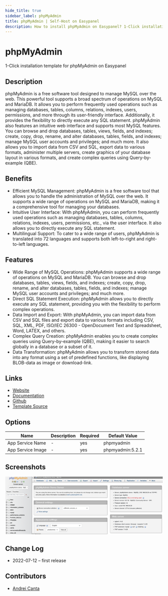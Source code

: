 ```yaml
---
hide_title: true
sidebar_label: phpMyAdmin
title: phpMyAdmin | Self-Host on Easypanel
description: How to install phpMyAdmin on Easypanel? 1-Click installation template for phpMyAdmin on Easypanel
---
```


<!-- generated -->

# phpMyAdmin

1-Click installation template for phpMyAdmin on Easypanel

## Description

phpMyAdmin is a free software tool designed to manage MySQL over the web. This powerful tool supports a broad spectrum of operations on MySQL and MariaDB. It allows you to perform frequently used operations such as managing databases, tables, columns, relations, indexes, users, permissions, and more through its user-friendly interface. Additionally, it provides the flexibility to directly execute any SQL statement. phpMyAdmin also features an intuitive web interface and supports most MySQL features. You can browse and drop databases, tables, views, fields, and indexes; create, copy, drop, rename, and alter databases, tables, fields, and indexes; manage MySQL user accounts and privileges; and much more. It also allows you to import data from CSV and SQL, export data to various formats, administer multiple servers, create graphics of your database layout in various formats, and create complex queries using Query-by-example (QBE).

## Benefits

- Efficient MySQL Management: phpMyAdmin is a free software tool that allows you to handle the administration of MySQL over the web. It supports a wide range of operations on MySQL and MariaDB, making it a comprehensive tool for managing your databases.
- Intuitive User Interface: With phpMyAdmin, you can perform frequently used operations such as managing databases, tables, columns, relations, indexes, users, permissions, etc., via the user interface. It also allows you to directly execute any SQL statement.
- Multilingual Support: To cater to a wide range of users, phpMyAdmin is translated into 72 languages and supports both left-to-right and right-to-left languages.

## Features

- Wide Range of MySQL Operations: phpMyAdmin supports a wide range of operations on MySQL and MariaDB. You can browse and drop databases, tables, views, fields, and indexes; create, copy, drop, rename, and alter databases, tables, fields, and indexes; manage MySQL user accounts and privileges; and much more.
- Direct SQL Statement Execution: phpMyAdmin allows you to directly execute any SQL statement, providing you with the flexibility to perform complex operations.
- Data Import and Export: With phpMyAdmin, you can import data from CSV and SQL files and export data to various formats including CSV, SQL, XML, PDF, ISO/IEC 26300 - OpenDocument Text and Spreadsheet, Word, LATEX, and others.
- Complex Query Creation: phpMyAdmin enables you to create complex queries using Query-by-example (QBE), making it easier to search globally in a database or a subset of it.
- Data Transformation: phpMyAdmin allows you to transform stored data into any format using a set of predefined functions, like displaying BLOB-data as image or download-link.

## Links

- [Website](https://www.phpmyadmin.net/)
- [Documentation](https://www.phpmyadmin.net/docs/)
- [Github](https://github.com/phpmyadmin/phpmyadmin)
- [Template Source](https://github.com/easypanel-io/templates/tree/main/templates/phpmyadmin)

## Options

Name | Description | Required | Default Value
-|-|-|-
App Service Name | - | yes | phpmyadmin
App Service Image | - | yes | phpmyadmin:5.2.1

## Screenshots

![phpMyAdmin Screenshot](./assets/screenshot.png)

## Change Log

- 2022-07-12 – first release

## Contributors

- [Andrei Canta](https://github.com/deiucanta)
